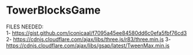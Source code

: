 # TowerBlocksGame

FILES NEEDED:<br>
1- https://gist.github.com/iconicaal/f7095a45ee84580dd6c0efa5fbf76cd3
2- https://cdnjs.cloudflare.com/ajax/libs/three.js/r83/three.min.js
3- https://cdnjs.cloudflare.com/ajax/libs/gsap/latest/TweenMax.min.js
